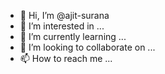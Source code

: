 - 👋 Hi, I’m @ajit-surana
- 👀 I’m interested in ...
- 🌱 I’m currently learning ...
- 💞️ I’m looking to collaborate on ...
- 📫 How to reach me ...

<!---
ajit-surana/ajit-surana is a ✨ special ✨ repository because its `README.md` (this file) appears on your GitHub profile.
You can click the Preview link to take a look at your changes.
--->
